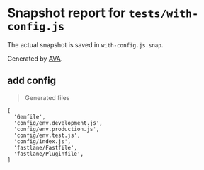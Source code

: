 # Snapshot report for `tests/with-config.js`

The actual snapshot is saved in `with-config.js.snap`.

Generated by [AVA](https://ava.li).

## add config

> Generated files

    [
      'Gemfile',
      'config/env.development.js',
      'config/env.production.js',
      'config/env.test.js',
      'config/index.js',
      'fastlane/Fastfile',
      'fastlane/Pluginfile',
    ]
